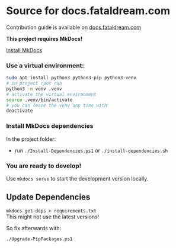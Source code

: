 # Source for docs.fataldream.com

Contribution guide is available on [docs.fataldream.com](https://docs.fataldream.com)

**This project requires MkDocs!**

[Install MkDocs](https://www.mkdocs.org/user-guide/installation/)

### Use a virtual environment:

```bash
sudo apt install python3 python3-pip python3-venv
# in project root run
python3 -m venv .venv
# activate the virtual environment
source .venv/bin/activate
# you can leave the venv any time with
deactivate
```

### Install MkDocs dependencies
In the project folder:
- run `./Install-Dependencies.ps1` or `./install-dependencies.sh`

### You are ready to develop!
Use `mkdocs serve` to start the development version locally.

## Update Dependencies
`mkdocs get-deps > requirements.txt`  
This might not use the latest versions!  

So fix afterwards with:
  
`./Upgrade-PipPackages.ps1`